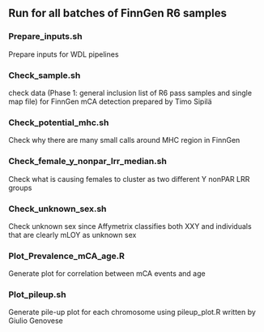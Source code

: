 ## Run for all batches of FinnGen R6 samples

### Prepare_inputs.sh
Prepare inputs for WDL pipelines



### Check_sample.sh
check data (Phase 1: general inclusion list of R6 pass samples and single map file) for FinnGen mCA detection prepared by Timo Sipilä

### Check_potential_mhc.sh
Check why there are many small calls around MHC region in FinnGen

### Check_female_y_nonpar_lrr_median.sh
Check what is causing females to cluster as two different Y nonPAR LRR groups

### Check_unknown_sex.sh
Check unknown sex since Affymetrix classifies both XXY and individuals that are clearly mLOY as unknown sex 



### Plot_Prevalence_mCA_age.R
Generate plot for correlation between mCA events and age

### Plot_pileup.sh 
Generate pile-up plot for each chromosome using pileup_plot.R written by Giulio Genovese

###




